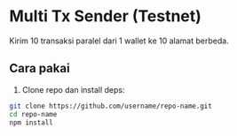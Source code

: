 # Multi Tx Sender (Testnet)

Kirim 10 transaksi paralel dari 1 wallet ke 10 alamat berbeda.

## Cara pakai

1. Clone repo dan install deps:

```bash
git clone https://github.com/username/repo-name.git
cd repo-name
npm install
